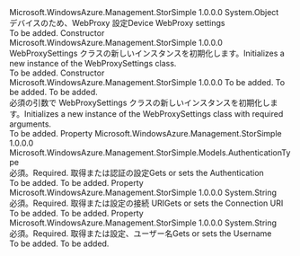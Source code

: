 <Type Name="WebProxySettings" FullName="Microsoft.WindowsAzure.Management.StorSimple.Models.WebProxySettings">
  <TypeSignature Language="C#" Value="public class WebProxySettings" />
  <TypeSignature Language="ILAsm" Value=".class public auto ansi beforefieldinit WebProxySettings extends System.Object" />
  <TypeSignature Language="DocId" Value="T:Microsoft.WindowsAzure.Management.StorSimple.Models.WebProxySettings" />
  <TypeSignature Language="VB.NET" Value="Public Class WebProxySettings" />
  <TypeSignature Language="F#" Value="type WebProxySettings = class" />
  <AssemblyInfo>
    <AssemblyName>Microsoft.WindowsAzure.Management.StorSimple</AssemblyName>
    <AssemblyVersion>1.0.0.0</AssemblyVersion>
  </AssemblyInfo>
  <Base>
    <BaseTypeName>System.Object</BaseTypeName>
  </Base>
  <Interfaces />
  <Docs>
    <summary>
            <span data-ttu-id="03736-101">デバイスのため、WebProxy 設定</span><span class="sxs-lookup"><span data-stu-id="03736-101">Device WebProxy settings</span></span>
            </summary>
    <remarks>To be added.</remarks>
  </Docs>
  <Members>
    <Member MemberName=".ctor">
      <MemberSignature Language="C#" Value="public WebProxySettings ();" />
      <MemberSignature Language="ILAsm" Value=".method public hidebysig specialname rtspecialname instance void .ctor() cil managed" />
      <MemberSignature Language="DocId" Value="M:Microsoft.WindowsAzure.Management.StorSimple.Models.WebProxySettings.#ctor" />
      <MemberSignature Language="VB.NET" Value="Public Sub New ()" />
      <MemberType>Constructor</MemberType>
      <AssemblyInfo>
        <AssemblyName>Microsoft.WindowsAzure.Management.StorSimple</AssemblyName>
        <AssemblyVersion>1.0.0.0</AssemblyVersion>
      </AssemblyInfo>
      <Parameters />
      <Docs>
        <summary>
            <span data-ttu-id="03736-102">WebProxySettings クラスの新しいインスタンスを初期化します。</span><span class="sxs-lookup"><span data-stu-id="03736-102">Initializes a new instance of the WebProxySettings class.</span></span>
            </summary>
        <remarks>To be added.</remarks>
      </Docs>
    </Member>
    <Member MemberName=".ctor">
      <MemberSignature Language="C#" Value="public WebProxySettings (Microsoft.WindowsAzure.Management.StorSimple.Models.AuthenticationType authentication, string connectionURI, string username);" />
      <MemberSignature Language="ILAsm" Value=".method public hidebysig specialname rtspecialname instance void .ctor(valuetype Microsoft.WindowsAzure.Management.StorSimple.Models.AuthenticationType authentication, string connectionURI, string username) cil managed" />
      <MemberSignature Language="DocId" Value="M:Microsoft.WindowsAzure.Management.StorSimple.Models.WebProxySettings.#ctor(Microsoft.WindowsAzure.Management.StorSimple.Models.AuthenticationType,System.String,System.String)" />
      <MemberSignature Language="VB.NET" Value="Public Sub New (authentication As AuthenticationType, connectionURI As String, username As String)" />
      <MemberSignature Language="F#" Value="new Microsoft.WindowsAzure.Management.StorSimple.Models.WebProxySettings : Microsoft.WindowsAzure.Management.StorSimple.Models.AuthenticationType * string * string -&gt; Microsoft.WindowsAzure.Management.StorSimple.Models.WebProxySettings" Usage="new Microsoft.WindowsAzure.Management.StorSimple.Models.WebProxySettings (authentication, connectionURI, username)" />
      <MemberType>Constructor</MemberType>
      <AssemblyInfo>
        <AssemblyName>Microsoft.WindowsAzure.Management.StorSimple</AssemblyName>
        <AssemblyVersion>1.0.0.0</AssemblyVersion>
      </AssemblyInfo>
      <Parameters>
        <Parameter Name="authentication" Type="Microsoft.WindowsAzure.Management.StorSimple.Models.AuthenticationType" />
        <Parameter Name="connectionURI" Type="System.String" />
        <Parameter Name="username" Type="System.String" />
      </Parameters>
      <Docs>
        <param name="authentication">To be added.</param>
        <param name="connectionURI">To be added.</param>
        <param name="username">To be added.</param>
        <summary>
            <span data-ttu-id="03736-103">必須の引数で WebProxySettings クラスの新しいインスタンスを初期化します。</span><span class="sxs-lookup"><span data-stu-id="03736-103">Initializes a new instance of the WebProxySettings class with required arguments.</span></span>
            </summary>
        <remarks>To be added.</remarks>
      </Docs>
    </Member>
    <Member MemberName="Authentication">
      <MemberSignature Language="C#" Value="public Microsoft.WindowsAzure.Management.StorSimple.Models.AuthenticationType Authentication { get; set; }" />
      <MemberSignature Language="ILAsm" Value=".property instance valuetype Microsoft.WindowsAzure.Management.StorSimple.Models.AuthenticationType Authentication" />
      <MemberSignature Language="DocId" Value="P:Microsoft.WindowsAzure.Management.StorSimple.Models.WebProxySettings.Authentication" />
      <MemberSignature Language="VB.NET" Value="Public Property Authentication As AuthenticationType" />
      <MemberSignature Language="F#" Value="member this.Authentication : Microsoft.WindowsAzure.Management.StorSimple.Models.AuthenticationType with get, set" Usage="Microsoft.WindowsAzure.Management.StorSimple.Models.WebProxySettings.Authentication" />
      <MemberType>Property</MemberType>
      <AssemblyInfo>
        <AssemblyName>Microsoft.WindowsAzure.Management.StorSimple</AssemblyName>
        <AssemblyVersion>1.0.0.0</AssemblyVersion>
      </AssemblyInfo>
      <ReturnValue>
        <ReturnType>Microsoft.WindowsAzure.Management.StorSimple.Models.AuthenticationType</ReturnType>
      </ReturnValue>
      <Docs>
        <summary>
            <span data-ttu-id="03736-104">必須。</span><span class="sxs-lookup"><span data-stu-id="03736-104">Required.</span></span> <span data-ttu-id="03736-105">取得または認証の設定</span><span class="sxs-lookup"><span data-stu-id="03736-105">Gets or sets the Authentication</span></span>
            </summary>
        <value>To be added.</value>
        <remarks>To be added.</remarks>
      </Docs>
    </Member>
    <Member MemberName="ConnectionURI">
      <MemberSignature Language="C#" Value="public string ConnectionURI { get; set; }" />
      <MemberSignature Language="ILAsm" Value=".property instance string ConnectionURI" />
      <MemberSignature Language="DocId" Value="P:Microsoft.WindowsAzure.Management.StorSimple.Models.WebProxySettings.ConnectionURI" />
      <MemberSignature Language="VB.NET" Value="Public Property ConnectionURI As String" />
      <MemberSignature Language="F#" Value="member this.ConnectionURI : string with get, set" Usage="Microsoft.WindowsAzure.Management.StorSimple.Models.WebProxySettings.ConnectionURI" />
      <MemberType>Property</MemberType>
      <AssemblyInfo>
        <AssemblyName>Microsoft.WindowsAzure.Management.StorSimple</AssemblyName>
        <AssemblyVersion>1.0.0.0</AssemblyVersion>
      </AssemblyInfo>
      <ReturnValue>
        <ReturnType>System.String</ReturnType>
      </ReturnValue>
      <Docs>
        <summary>
            <span data-ttu-id="03736-106">必須。</span><span class="sxs-lookup"><span data-stu-id="03736-106">Required.</span></span> <span data-ttu-id="03736-107">取得または設定の接続 URI</span><span class="sxs-lookup"><span data-stu-id="03736-107">Gets or sets the Connection URI</span></span>
            </summary>
        <value>To be added.</value>
        <remarks>To be added.</remarks>
      </Docs>
    </Member>
    <Member MemberName="Username">
      <MemberSignature Language="C#" Value="public string Username { get; set; }" />
      <MemberSignature Language="ILAsm" Value=".property instance string Username" />
      <MemberSignature Language="DocId" Value="P:Microsoft.WindowsAzure.Management.StorSimple.Models.WebProxySettings.Username" />
      <MemberSignature Language="VB.NET" Value="Public Property Username As String" />
      <MemberSignature Language="F#" Value="member this.Username : string with get, set" Usage="Microsoft.WindowsAzure.Management.StorSimple.Models.WebProxySettings.Username" />
      <MemberType>Property</MemberType>
      <AssemblyInfo>
        <AssemblyName>Microsoft.WindowsAzure.Management.StorSimple</AssemblyName>
        <AssemblyVersion>1.0.0.0</AssemblyVersion>
      </AssemblyInfo>
      <ReturnValue>
        <ReturnType>System.String</ReturnType>
      </ReturnValue>
      <Docs>
        <summary>
            <span data-ttu-id="03736-108">必須。</span><span class="sxs-lookup"><span data-stu-id="03736-108">Required.</span></span> <span data-ttu-id="03736-109">取得または設定、ユーザー名</span><span class="sxs-lookup"><span data-stu-id="03736-109">Gets or sets the Username</span></span>
            </summary>
        <value>To be added.</value>
        <remarks>To be added.</remarks>
      </Docs>
    </Member>
  </Members>
</Type>